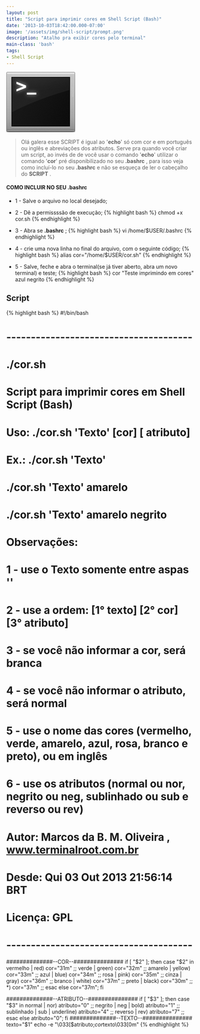 ```yaml
---
layout: post
title: "Script para imprimir cores em Shell Script (Bash)"
date: '2013-10-03T18:42:00.000-07:00'
image: '/assets/img/shell-script/prompt.png'
description: "Atalho pra exibir cores pelo terminal"
main-class: 'bash'
tags:
- Shell Script
---
```


![Script para imprimir cores em Shell Script (Bash)](/assets/img/shell-script/prompt.png "Script para imprimir cores em Shell Script (Bash)")

> Olá galera esse SCRIPT é igual ao '__echo__' só com cor e em português ou inglês e abreviações dos atributos. Serve pra quando você criar um script, ao invés de de você usar o comando '__echo__' utilizar o comando '__cor__' pré disponibilizado no seu __.bashrc__ , para isso veja como incluí-lo no seu __.bashrc__ e não se esqueça de ler o cabeçalho do __SCRIPT__ .

#### COMO INCLUIR NO SEU .bashrc

+ 1 - Salve o arquivo no local desejado;

+ 2 - Dê a permissssão de execução;
{% highlight bash %}
chmod +x cor.sh
{% endhighlight %}

+ 3 - Abra se __.bashrc__ ;
{% highlight bash %}
vi /home/$USER/.bashrc
{% endhighlight %}

+ 4 - crie uma nova linha no final do arquivo, com o seguinte código;
{% highlight bash %}
alias cor="/home/$USER/cor.sh"
{% endhighlight %}

+ 5 - Salve, feche e abra o terminal(se já tiver aberto, abra um novo terminal) e teste;
{% highlight bash %}
cor "Teste imprimindo em cores" azul negrito
{% endhighlight %}

## Script

{% highlight bash %}
#!/bin/bash
# --------------------------------------
# ./cor.sh
#
# Script para imprimir cores em Shell Script (Bash)
#
# Uso:  ./cor.sh 'Texto' [cor] [ atributo]
#
# Ex.:  ./cor.sh 'Texto'
#    ./cor.sh 'Texto' amarelo
#    ./cor.sh 'Texto' amarelo negrito
#
# Observações:
#
#   1 - use o Texto somente entre aspas ''
#   2 - use a ordem: [1° texto] [2° cor] [3° atributo]
# 3 - se você não informar a cor, será branca
# 4 - se você não informar o atributo, será normal
#   5 - use o nome das cores (vermelho, verde, amarelo, azul, rosa, branco e preto), ou em inglês
#   6 - use os atributos (normal ou nor, negrito ou neg, sublinhado ou sub e reverso ou rev)
#
# Autor: Marcos da B. M. Oliveira , www.terminalroot.com.br
# Desde: Qui 03 Out 2013 21:56:14 BRT 
# Licença: GPL
# --------------------------------------
##############--COR--###############
if [ "$2" ]; then
 case "$2" in
  vermelho | red)
   cor="31m"
  ;;
  verde | green)
   cor="32m"
  ;;
  amarelo | yellow)
   cor="33m"
  ;;
  azul | blue)
   cor="34m"
  ;;
  rosa | pink)
   cor="35m"
  ;;
  cinza | gray)
   cor="36m"
  ;;
  branco | white)
   cor="37m"
  ;;
  preto | black)
   cor="30m"
  ;;
  *)
   cor="37m"
  ;;
 esac
else
  cor="37m";
fi
  
##############--ATRIBUTO--###############
if [ "$3" ]; then
 case "$3" in
  normal | nor)
   atributo="0"
  ;;
  negrito | neg | bold)
   atributo="1"
  ;;
  sublinhado | sub | underline)
   atributo="4"
  ;;
  reverso | rev)
   atributo="7"
  ;;
 esac
else
  atributo="0";
fi
##############--TEXTO--###############
texto="$1"
echo -e "\033[$atributo;$cor$texto\033[0m"
{% endhighlight %}
